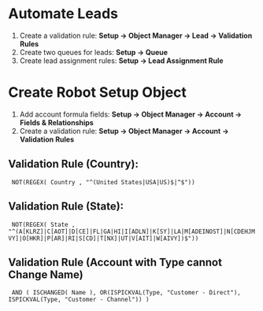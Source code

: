 # Automate Leads
1. Create a validation rule:
  **Setup -> Object Manager -> Lead -> Validation Rules**
1. Create two queues for leads:
  **Setup -> Queue**
1. Create lead assignment rules:
  **Setup -> Lead Assignment Rule**
# Create Robot Setup Object
1. Add account formula fields: 
  **Setup -> Object Manager -> Account -> Fields & Relationships**
1. Create a validation rule:
  **Setup -> Object Manager -> Account -> Validation Rules**
## Validation Rule (Country):
 ` NOT(REGEX( Country , "^(United States|USA|US)$|^$"))`
## Validation Rule (State):
 ` NOT(REGEX( State , "^(A[KLRZ]|C[AOT]|D[CE]|FL|GA|HI|I[ADLN]|K[SY]|LA|M[ADEINOST]|N[CDEHJMVY]|O[HKR]|P[AR]|RI|S[CD]|T[NX]|UT|V[AIT]|W[AIVY])$"))`
## Validation Rule (Account with Type cannot Change Name)
 ` AND ( ISCHANGED( Name ), OR(ISPICKVAL(Type, "Customer - Direct"), ISPICKVAL(Type, "Customer - Channel")) )`
